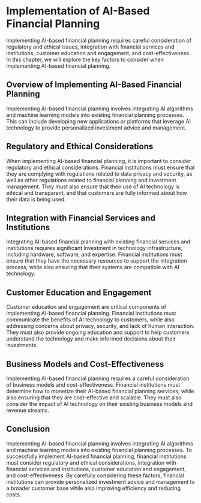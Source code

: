Implementation of AI-Based Financial Planning
=============================================

Implementing AI-based financial planning requires careful consideration of regulatory and ethical issues, integration with financial services and institutions, customer education and engagement, and cost-effectiveness. In this chapter, we will explore the key factors to consider when implementing AI-based financial planning.

Overview of Implementing AI-Based Financial Planning
----------------------------------------------------

Implementing AI-based financial planning involves integrating AI algorithms and machine learning models into existing financial planning processes. This can include developing new applications or platforms that leverage AI technology to provide personalized investment advice and management.

Regulatory and Ethical Considerations
-------------------------------------

When implementing AI-based financial planning, it is important to consider regulatory and ethical considerations. Financial institutions must ensure that they are complying with regulations related to data privacy and security, as well as other regulations related to financial planning and investment management. They must also ensure that their use of AI technology is ethical and transparent, and that customers are fully informed about how their data is being used.

Integration with Financial Services and Institutions
----------------------------------------------------

Integrating AI-based financial planning with existing financial services and institutions requires significant investment in technology infrastructure, including hardware, software, and expertise. Financial institutions must ensure that they have the necessary resources to support the integration process, while also ensuring that their systems are compatible with AI technology.

Customer Education and Engagement
---------------------------------

Customer education and engagement are critical components of implementing AI-based financial planning. Financial institutions must communicate the benefits of AI technology to customers, while also addressing concerns about privacy, security, and lack of human interaction. They must also provide ongoing education and support to help customers understand the technology and make informed decisions about their investments.

Business Models and Cost-Effectiveness
--------------------------------------

Implementing AI-based financial planning requires a careful consideration of business models and cost-effectiveness. Financial institutions must determine how to monetize their AI-based financial planning services, while also ensuring that they are cost-effective and scalable. They must also consider the impact of AI technology on their existing business models and revenue streams.

Conclusion
----------

Implementing AI-based financial planning involves integrating AI algorithms and machine learning models into existing financial planning processes. To successfully implement AI-based financial planning, financial institutions must consider regulatory and ethical considerations, integration with financial services and institutions, customer education and engagement, and cost-effectiveness. By carefully considering these factors, financial institutions can provide personalized investment advice and management to a broader customer base while also improving efficiency and reducing costs.
